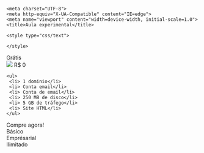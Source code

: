 <!DOCTYPE html>
<html lang="en">


<head>


    <meta charset="UTF-8">
    <meta http-equiv="X-UA-Compatible" content="IE=edge">
    <meta name="viewport" content="width=device-width, initial-scale=1.0">
    <title>Aula experimental</title>

    <style type="css/text">

    </style>

</head>


<body>
    
<div class="card">
    <div>Grátis</div>
    <div>
     <img src="card /">
     <span>R$ 0 </span>
    </div>
        
 <div>

    <ul>
     <li> 1 dominio</li>
     <li> Conta email</li>
     <li> Conta de email</li>
     <li> 250 MB de disco</li>
     <li> 5 GB de tráfego</li>
     <li> Site HTML</li>
    </ul>

<div>
    Compre agora!   
</div>

</div>


<div class="card">
    <div>Básico</div>
</div>
    
<div class="card">
    <div>Emprésarial</div>
</div>

<div class="card">
    <div>Ilimitado</div>
    
</div>

</body>

</html>
